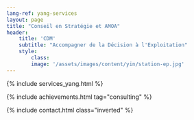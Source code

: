 ```yaml
---
lang-ref: yang-services
layout: page
title: "Conseil en Stratégie et AMOA"
header:
    title: 'CDM'
    subtitle: "Accompagner de la Décision à l'Exploitation"
    style:
        class:
        image: '/assets/images/content/yin/station-ep.jpg'
---
```


{% include services_yang.html %}

{% include achievements.html tag="consulting" %}

{% include contact.html class="inverted" %}
